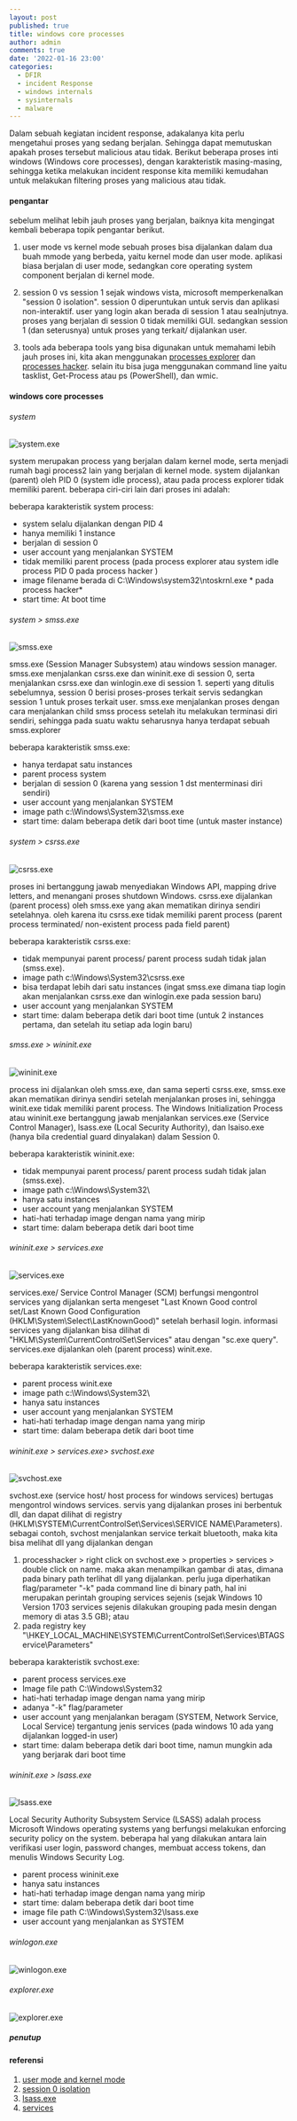 ```yaml
---
layout: post
published: true
title: windows core processes
author: admin
comments: true
date: '2022-01-16 23:00'
categories:
  - DFIR
  - incident Response
  - windows internals
  - sysinternals
  - malware
---
```

Dalam sebuah kegiatan incident response, adakalanya kita perlu mengetahui proses yang sedang berjalan.
Sehingga dapat memutuskan apakah proses tersebut malicious atau tidak. Berikut beberapa proses inti windows (Windows core processes),
dengan karakteristik masing-masing, sehingga ketika melakukan incident response kita memiliki kemudahan untuk melakukan filtering proses yang malicious atau tidak.


<!--more-->
#### pengantar

sebelum melihat lebih jauh proses yang berjalan, baiknya kita mengingat kembali beberapa topik pengantar berikut.
1. user mode vs kernel mode
sebuah proses bisa dijalankan dalam dua buah mmode yang berbeda, yaitu kernel mode dan user mode. aplikasi biasa berjalan di user mode, sedangkan core operating system component berjalan di kernel mode.

2. session 0 vs session 1
sejak windows vista, microsoft memperkenalkan "session 0 isolation". session 0 diperuntukan untuk servis dan aplikasi non-interaktif. user yang login akan berada di session 1 atau sealnjutnya.
proses yang berjalan di session 0 tidak memiliki GUI. sedangkan session 1 (dan seterusnya) untuk proses yang terkait/ dijalankan user.

3. tools
ada beberapa tools yang bisa digunakan untuk memahami lebih jauh proses ini, kita akan menggunakan [processes explorer](https://docs.microsoft.com/en-us/sysinternals/downloads/process-explorer) dan [processes hacker](https://processhacker.sourceforge.io/).
selain itu bisa juga menggunakan command line yaitu tasklist, Get-Process atau ps (PowerShell), dan wmic.

#### windows core processes

###### system

![system.exe](/images/system.png)

system merupakan process yang berjalan dalam kernel mode, serta menjadi rumah bagi process2 lain yang berjalan di kernel mode.
system dijalankan (parent) oleh PID 0 (system idle process), atau pada process explorer tidak memiliki parent. beberapa ciri-ciri lain dari proses ini adalah:

beberapa karakteristik system process:
* system selalu dijalankan dengan PID 4
* hanya memiliki 1 instance
* berjalan di session 0
* user account yang menjalankan SYSTEM
* tidak memiliki parent process (pada process explorer atau system idle process PID 0 pada process hacker )
* image filename berada di C:\Windows\system32\ntoskrnl.exe * pada process hacker*
* start time:  At boot time

###### system > smss.exe

![smss.exe](/images/smss.png)

smss.exe (Session Manager Subsystem) atau windows session manager. smss.exe menjalankan csrss.exe dan wininit.exe di session 0, serta menjalankan csrss.exe dan winlogin.exe di session 1.
seperti yang ditulis sebelumnya, session 0 berisi proses-proses terkait servis sedangkan session 1 untuk proses terkait user.
smss.exe menjalankan proses dengan cara menjalankan child smss process setelah itu melakukan terminasi diri sendiri, sehingga pada suatu waktu seharusnya hanya terdapat sebuah smss.explorer

beberapa karakteristik smss.exe:
* hanya terdapat satu instances
* parent process system
* berjalan di session 0 (karena yang session 1 dst menterminasi diri sendiri)
* user account yang menjalankan SYSTEM
* image path c:\Windows\System32\smss.exe
* start time:  dalam beberapa detik dari boot time (untuk master instance)

###### system > csrss.exe

![csrss.exe](/images/csrss.png)

proses ini bertanggung jawab menyediakan Windows API, mapping drive letters, and menangani proses shutdown Windows. csrss.exe dijalankan (parent process) oleh smss.exe yang akan mematikan dirinya sendiri setelahnya.
oleh karena itu csrss.exe tidak memiliki parent process (parent process terminated/ non-existent process pada field parent)

beberapa karakteristik csrss.exe:
* tidak mempunyai parent process/ parent process sudah tidak jalan (smss.exe).
* image path c:\Windows\System32\csrss.exe
* bisa terdapat lebih dari satu instances (ingat smss.exe dimana tiap login akan menjalankan csrss.exe dan winlogin.exe pada session baru)
* user account yang menjalankan SYSTEM
* start time:  dalam beberapa detik dari boot time (untuk 2 instances pertama, dan setelah itu setiap ada login baru)

###### smss.exe > wininit.exe

![wininit.exe](/images/wininit.png)

process ini dijalankan oleh smss.exe, dan sama seperti csrss.exe, smss.exe akan mematikan dirinya sendiri setelah menjalankan proses ini, sehingga winit.exe tidak memiliki parent process.
The Windows Initialization Process atau wininit.exe bertanggung jawab menjalankan services.exe (Service Control Manager), lsass.exe (Local Security Authority), dan lsaiso.exe (hanya bila credential guard dinyalakan) dalam Session 0.

beberapa karakteristik wininit.exe:
* tidak mempunyai parent process/ parent process sudah tidak jalan (smss.exe).
* image path c:\Windows\System32\
* hanya satu instances
* user account yang menjalankan SYSTEM
* hati-hati terhadap image dengan nama yang mirip
* start time: dalam beberapa detik dari boot time

###### wininit.exe > services.exe

![services.exe](/images/services.png)

services.exe/ Service Control Manager (SCM) berfungsi mengontrol services yang dijalankan serta mengeset "Last Known Good control set/Last Known Good Configuration (HKLM\System\Select\LastKnownGood)" setelah berhasil login.
informasi services yang dijalankan bisa dilihat di "HKLM\System\CurrentControlSet\Services" atau dengan "sc.exe query". services.exe dijalankan oleh (parent process) winit.exe.

beberapa karakteristik services.exe:
* parent process winit.exe
* image path c:\Windows\System32\
* hanya satu instances
* user account yang menjalankan SYSTEM
* hati-hati terhadap image dengan nama yang mirip
* start time:  dalam beberapa detik dari boot time

###### wininit.exe > services.exe> svchost.exe

![svchost.exe](/images/svchost.png)

svchost.exe (service host/ host process for windows services) bertugas mengontrol windows services. servis yang dijalankan proses ini berbentuk dll, dan dapat dilihat di registry (HKLM\SYSTEM\CurrentControlSet\Services\SERVICE NAME\Parameters).
sebagai contoh, svchost menjalankan service terkait bluetooth, maka kita bisa melihat dll yang dijalankan  dengan
1. processhacker > right click on svchost.exe > properties > services > double click on name.  maka akan menampilkan gambar di atas, dimana pada binary path terlihat dll yang dijalankan.
perlu juga diperhatikan flag/parameter "-k" pada command line di binary path, hal ini merupakan perintah grouping services sejenis (sejak Windows 10 Version 1703 services sejenis dilakukan grouping pada mesin dengan memory di atas 3.5 GB); atau
2. pada registry key "\HKEY_LOCAL_MACHINE\SYSTEM\CurrentControlSet\Services\BTAGService\Parameters"

beberapa karakteristik svchost.exe:
* parent process services.exe
* Image file path C:\Windows\System32
* hati-hati terhadap image dengan nama yang mirip
* adanya "-k" flag/parameter
* user account yang menjalankan beragam (SYSTEM, Network Service, Local Service) tergantung jenis services (pada windows 10 ada yang dijalankan logged-in user)
* start time:  dalam beberapa detik dari boot time, namun mungkin ada yang berjarak dari boot time

###### wininit.exe > lsass.exe

![lsass.exe](/images/lsass.png)

Local Security Authority Subsystem Service (LSASS) adalah process Microsoft Windows operating systems yang berfungsi melakukan enforcing security policy on the system.
beberapa hal yang dilakukan antara lain verifikasi user login, password changes,  membuat access tokens, dan menulis Windows Security Log.

* parent process wininit.exe
* hanya satu instances
* hati-hati terhadap image dengan nama yang mirip
* start time:  dalam beberapa detik dari boot time
* image file path C:\Windows\System32\lsass.exe
* user account yang menjalankan as SYSTEM

###### winlogon.exe

![winlogon.exe](/images/winlogon.png)

###### explorer.exe

![explorer.exe](/images/explorer.png)

##### penutup

#### referensi
1. [user mode and kernel mode](https://docs.microsoft.com/en-us/windows-hardware/drivers/gettingstarted/user-mode-and-kernel-mode)
2. [session 0 isolation](http://securityinternals.blogspot.com/2014/02/windows-session-0-isolation.html)
3. [lsass.exe](https://yungchou.wordpress.com/2016/03/14/an-introduction-of-windows-10-credential-guard/)
4. [services](https://en.wikipedia.org/wiki/Service_Control_Manager)
